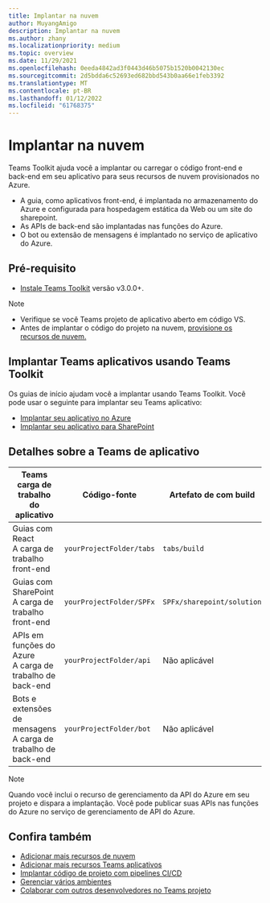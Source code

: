 ```yaml
---
title: Implantar na nuvem
author: MuyangAmigo
description: Implantar na nuvem
ms.author: zhany
ms.localizationpriority: medium
ms.topic: overview
ms.date: 11/29/2021
ms.openlocfilehash: 0eeda4842ad3f0443d46b5075b1520b0042130ec
ms.sourcegitcommit: 2d5bdda6c52693ed682bbd543b0aa66e1feb3392
ms.translationtype: MT
ms.contentlocale: pt-BR
ms.lasthandoff: 01/12/2022
ms.locfileid: "61768375"
---
```

# <a name="deploy-to-the-cloud"></a>Implantar na nuvem

Teams Toolkit ajuda você a implantar ou carregar o código front-end e back-end em seu aplicativo para seus recursos de nuvem provisionados no Azure.

* A guia, como aplicativos front-end, é implantada no armazenamento do Azure e configurada para hospedagem estática da Web ou um site do sharepoint.
* As APIs de back-end são implantadas nas funções do Azure.
* O bot ou extensão de mensagens é implantado no serviço de aplicativo do Azure.

## <a name="prerequisite"></a>Pré-requisito

* [Instale Teams Toolkit](https://marketplace.visualstudio.com/items?itemName=TeamsDevApp.ms-teams-vscode-extension) versão v3.0.0+.

> [!NOTE]
> * Verifique se você Teams projeto de aplicativo aberto em código VS.
> * Antes de implantar o código do projeto na nuvem, [provisione os recursos de nuvem.](provision.md)

## <a name="deploy-teams-apps-using-teams-toolkit"></a>Implantar Teams aplicativos usando Teams Toolkit

Os guias de início ajudam você a implantar usando Teams Toolkit. Você pode usar o seguinte para implantar seu Teams aplicativo:
* [Implantar seu aplicativo no Azure](/microsoftteams/platform/sbs-gs-javascript?tabs=vscode%2Cvsc%2Cviscode%2Cvcode&tutorial-step=8&branch)
* [Implantar seu aplicativo para SharePoint](/microsoftteams/platform/sbs-gs-spfx?tabs=vscode%2Cviscode&tutorial-step=4&branch)

## <a name="details-on-teams-app-workload"></a>Detalhes sobre a Teams de aplicativo

| Teams carga de trabalho do aplicativo | Código-fonte | Artefato de com build| Recurso Target |
|-------------|----------|---------------|---------------|
|Guias com React </br> A carga de trabalho front-end| `yourProjectFolder/tabs`| `tabs/build` |Armazenamento do Azure |
|Guias com SharePoint </br> A carga de trabalho front-end | `yourProjectFolder/SPFx`| `SPFx/sharepoint/solution` |SharePoint catálogo de aplicativos |
|APIs em funções do Azure </br> A carga de trabalho de back-end | `yourProjectFolder/api`| Não aplicável |Funções do Azure |
|Bots e extensões de mensagens </br> A carga de trabalho de back-end | `yourProjectFolder/bot` | Não aplicável | Serviço de aplicativo do Azure |

> [!NOTE]
> Quando você inclui o recurso de gerenciamento da API do Azure em seu projeto e dispara a implantação. Você pode publicar suas APIs nas funções do Azure no serviço de gerenciamento de API do Azure.

## <a name="see-also"></a>Confira também

* [Adicionar mais recursos de nuvem](add-resource.md)
* [Adicionar mais recursos Teams aplicativos](add-capability.md)
* [Implantar código de projeto com pipelines CI/CD](use-CICD-template.md)
* [Gerenciar vários ambientes](TeamsFx-multi-env.md)
* [Colaborar com outros desenvolvedores no Teams projeto](TeamsFx-collaboration.md)
